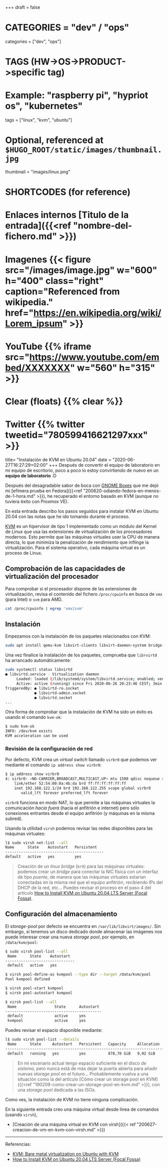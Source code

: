 +++
draft = false

# CATEGORIES = "dev" / "ops"
categories = ["dev", "ops"]
# TAGS (HW->OS->PRODUCT->specific tag)
# Example: "raspberry pi", "hypriot os", "kubernetes"

tags = ["linux", "kvm", "ubuntu"]

# Optional, referenced at `$HUGO_ROOT/static/images/thumbnail.jpg`
thumbnail = "images/linux.png"

# SHORTCODES (for reference)

# Enlaces internos [Titulo de la entrada]({{<ref "nombre-del-fichero.md" >}})

# Imagenes {{< figure src="/images/image.jpg" w="600" h="400" class="right" caption="Referenced from wikipedia." href="https://en.wikipedia.org/wiki/Lorem_ipsum" >}}
# YouTube {{% iframe src="https://www.youtube.com/embed/XXXXXXX" w="560" h="315" >}}
# Clear (floats) {{% clear %}}
# Twitter {{% twitter tweetid="780599416621297xxx" >}}

title=  "Instalación de KVM en Ubuntu 20.04"
date = "2020-06-27T16:27:29+02:00"
+++
Después de convertir el equipo de laboratorio en mi equipo de escritorio, poco a poco lo estoy convirtiendo de nuevo en un **equipo de laboratorio** :D

Después del desagradable sabor de boca con [GNOME Boxes](https://wiki.gnome.org/Apps/Boxes) que me dejó mi [efímera prueba en Fedora]({{<ref "200620-odiando-fedora-en-menos-de-1-hora.md" >}}), he recuperado el entorno basado en KVM (aunque no tuviera éxito con Proxmox VE).

En esta entrada describo los pasos seguidos para instalar KVM en Ubuntu 20.04 con las notas que he ido tomando durante el proceso.
<!--more-->

[KVM](https://www.linux-kvm.org/page/Main_Page) es un hipervisor de tipo 1 implementado como un módulo del Kernel de Linux que usa las extensiones de virtualización de los procesadores modernos.
Esto permite que las máquinas virtuales user la CPU de manera directa, lo que minimiza la penalización de rendimiento que inflinge la virtualización.
Para el sistema operativo, cada máquina virtual es un proceso de Linux.

## Comprobación de las capacidades de virtualización del procesador

Para comprobar si el procesador dispone de las extensiones de virtualización, revisa el contenido del fichero `/proc/cpuinfo` en busca de `vmx` (para Intel) o `svm` para AMD.

```bash
cat /proc/cpuinfo | egrep 'vmx|svm'
```

## Instalación

Empezamos con la instalación de los paquetes relacionados con KVM:

```bash
sudo apt install qemu-kvm libvirt-clients libvirt-daemon-system bridge-utils virtinst libvirt-daemon virt-manager virt-viewer
```

Una vez finalice la instalación de los paquetes, comprueba que `librvirtd` ha arrancado automáticamente:

```bash
sudo systemctl status libvirtd
● libvirtd.service - Virtualization daemon
     Loaded: loaded (/lib/systemd/system/libvirtd.service; enabled; vendor preset: enabled)
     Active: active (running) since Fri 2020-06-26 20:23:46 CEST; 3min 45s ago
TriggeredBy: ● libvirtd-ro.socket
             ● libvirtd-admin.socket
             ● libvirtd.socket
...
```

Otra forma de comprobar que la instalación de KVM ha sido un éxito es usando el comando `kvm-ok`:

```bash
$ sudo kvm-ok
INFO: /dev/kvm exists
KVM acceleration can be used
```

### Revisión de la configuración de red

Por defecto, KVM crea un *virtual switch* llamado `virbr0` que podemos ver mediante el comando `ip address show virbr0`:

```bash
$ ip address show virbr0
4: virbr0: <NO-CARRIER,BROADCAST,MULTICAST,UP> mtu 1500 qdisc noqueue state DOWN group default qlen 1000
    link/ether 52:54:00:0a:4b:da brd ff:ff:ff:ff:ff:ff
    inet 192.168.122.1/24 brd 192.168.122.255 scope global virbr0
       valid_lft forever preferred_lft forever
```

`virbr0` funciona en modo NAT, lo que permite a las máquinas virtuales la comunicación *hacia fuera* (hacia el anfitrión e internet) pero sólo conexiones entrantes desde el equipo anfitrión (y máquinas en la misma subred).

Usando la utilidad `virsh` podemos revisar las redes disponibles para las máquinas virtuales:

```bash
l$ sudo virsh net-list --all
Name      State    Autostart   Persistent
--------------------------------------------
default   active   yes         yes
```

> Creación de un *linux bridge* (`br0`) para las máquinas virtuales: podemos crear un *bridge* para conectar la NIC física con un interfaz de tipo *puente*, de manera que las máquinas virtuales estarían conectadas en la misma red que el equipo anfitrión, recibiendo IPs del DHCP de la red, etc... Puedes revisar el proceso en el paso 4 del artículo [How to Install KVM on Ubuntu 20.04 LTS Server (Focal Fossa)](https://www.linuxtechi.com/install-kvm-on-ubuntu-20-04-lts-server/).

## Configuración del almacenamiento

El *storage-pool* por defecto se encuentra en `/var/lib/libvirt/images/`. Sin embargo, si tenemos un disco dedicado donde almacenar las imágenes nos puede interesar crear una nueva *storage pool*, por ejemplo, en `/data/kvm/pool`:

```bash
$ sudo virsh pool-list --all
 Name      State    Autostart
-------------------------------
 default   active   yes

$ virsh pool-define-as kvmpool --type dir --target /data/kvm/pool
Pool kvmpool defined

$ virsh pool-start kvmpool
$ virsh pool-autostart kvmpool

$ virsh pool-list --all
 Name                 State      Autostart
-------------------------------------------
 default              active     yes
 kvmpool              active     yes
```

Puedes revisar el espacio disponible mediante:

```bash
l$ sudo virsh pool-list --details
 Name      State     Autostart   Persistent   Capacity     Allocation   Available
------------------------------------------------------------------------------------
 default   running   yes         yes          878,70 GiB   9,02 GiB     869,68 GiB
```

> En mi escenario actual tengo espacio suficiente en el disco *de sistema*, pero nunca está de más dejar la puerta abierta para añadir nuevas *storage pool* en el futuro... Probablemente vuelva a una situación como la del artículo [Cómo crear un storage pool en KVM]({{<ref "190209-como-crear-un-storage-pool-en-kvm.md" >}}), con una *storage pool* dedicada a las ISOs.

Como ves, la instalación de KVM no tiene ninguna complicación.

En la siguiente entrada creo una máquina virtual desde línea de comandos (usando `virsh`),

- [Creación de una máquina virtual en KVM con virsh]({{< ref "200627-creacion-de-vm-en-kvm-con-virsh.md" >}})

---

Referencias:

- [KVM: Bare metal virtualization on Ubuntu with KVM](https://fabianlee.org/2018/08/27/kvm-bare-metal-virtualization-on-ubuntu-with-kvm/)
- [How to Install KVM on Ubuntu 20.04 LTS Server (Focal Fossa)](https://www.linuxtechi.com/install-kvm-on-ubuntu-20-04-lts-server/)
